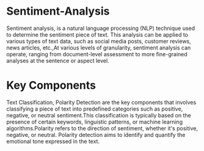 # Sentiment-Analysis
Sentiment analysis, is a natural language processing (NLP) technique used to determine the sentiment  piece of text.  This analysis can be applied to various types of text data, such as social media posts, customer reviews, news articles, etc.,At various levels of granularity, sentiment analysis can operate, ranging from document-level assessment to more fine-grained analyses at the sentence or aspect level. 
# Key Components
Text Classification, Polarity Detection are the key components that involves classifying a piece of text into predefined categories such as positive, negative, or neutral sentiment.This classification is typically based on the presence of certain keywords, linguistic patterns, or machine learning algorithms.Polarity refers to the direction of sentiment, whether it's positive, negative, or neutral. Polarity detection aims to identify and quantify the emotional tone expressed in the text.

